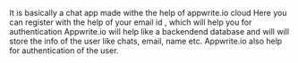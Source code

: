 It is basically a chat app made withe the help of appwrite.io cloud 
Here you can register with the help of your email id , which will help you for authentication
Appwrite.io will help like a backendend database and  will will store the info of the user like chats, email, name etc.
Appwrite.io also help  for authentication of the user.
